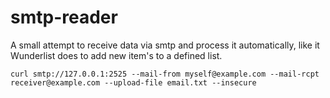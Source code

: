 # smtp-reader

A small attempt to receive data via smtp and process it automatically, like it Wunderlist does to add new item's
to a defined list.

```
curl smtp://127.0.0.1:2525 --mail-from myself@example.com --mail-rcpt receiver@example.com --upload-file email.txt --insecure
```